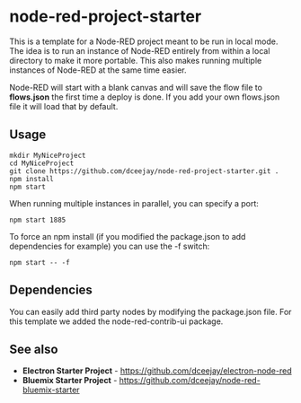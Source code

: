 # node-red-project-starter
This is a template for a Node-RED project meant to be run in local mode.  The idea is to run an instance of Node-RED entirely from within a local directory to make it more portable.  This also makes running multiple instances of Node-RED at the same time easier.

Node-RED will start with a blank canvas and will save the flow file to **flows.json** the first time a deploy is done.  If you add your own flows.json file it will load that by default.

## Usage

```
mkdir MyNiceProject
cd MyNiceProject
git clone https://github.com/dceejay/node-red-project-starter.git .
npm install
npm start

```

When running multiple instances in parallel, you can specify a port:

```
npm start 1885
```

To force an npm install (if you modified the package.json to add dependencies for example) you can use the -f switch:

```
npm start -- -f
```

## Dependencies

You can easily add third party nodes by modifying the package.json file.  For this template we added the node-red-contrib-ui package.

## See also
 - **Electron Starter Project** - https://github.com/dceejay/electron-node-red
 - **Bluemix Starter Project** - https://github.com/dceejay/node-red-bluemix-starter

